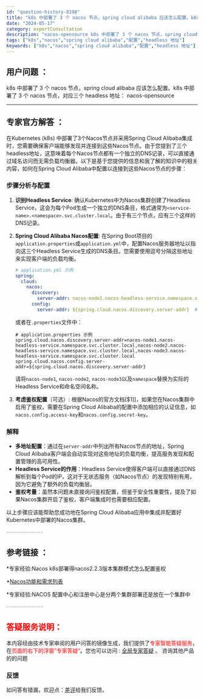 ```yaml
---
id: "question-history-8198"
title: "k8s 中部署了 3 个 nacos 节点，spring cloud alibaba 应该怎么配置。k8s 中部署了 3 个 nacos 节点，对应三个 headless 地址： nacos-opensource"
date: "2024-05-17"
category: expertConsultation
description: "nacos-opensource k8s 中部署了 3 个 nacos 节点，spring cloud alibaba 应该怎么配置。k8s 中部署了 3 个 nacos 节点，对应三个 headless 地址："
tags: ["k8s","nacos","spring cloud alibaba","配置","headless 地址"]
keywords: ["k8s","nacos","spring cloud alibaba","配置","headless 地址"]
---
```


## 用户问题 ： 
 k8s 中部署了 3 个 nacos 节点，spring cloud alibaba 应该怎么配置。k8s 中部署了 3 个 nacos 节点，对应三个 headless 地址： nacos-opensource 

---------------
## 专家官方解答 ：

在Kubernetes (k8s) 中部署了3个Nacos节点并采用Spring Cloud Alibaba集成时，您需要确保客户端能够发现并连接到这些Nacos节点。由于您提到了三个headless地址，这意味着每个Nacos节点都有一个独立的DNS记录，可以直接通过域名访问而无需负载均衡器。以下是基于您提供的信息和我了解的知识中的相关内容，如何在Spring Cloud Alibaba中配置以连接到这些Nacos节点的步骤：

### 步骤分析与配置

1. **识别Headless Service**: 确认Kubernetes中为Nacos集群创建了Headless Service，这会为每个Pod生成一个独立的DNS条目，格式通常为`<service-name>.<namespace>.svc.cluster.local`。由于有三个节点，应有三个这样的DNS记录。

2. **Spring Cloud Alibaba Nacos配置**:
   在Spring Boot项目的`application.properties`或`application.yml`中，配置Nacos服务器地址以指向这三个Headless Service生成的DNS条目。您需要使用逗号分隔这些地址来实现客户端的负载均衡。

   ```yaml
   # application.yml 示例
   spring:
     cloud:
       nacos:
         discovery:
           server-addr: nacos-node1.nacos-headless-service.namespace.svc.cluster.local,nacos-node2.nacos-headless-service.namespace.svc.cluster.local,nacos-node3.nacos-headless-service.namespace.svc.cluster.local
         config:
           server-addr: ${spring.cloud.nacos.discovery.server-addr}  # 如果配置和服务发现地址相同，可以共享配置
   ```

   或者在`.properties`文件中：

   ```
   # application.properties 示例
   spring.cloud.nacos.discovery.server-addr=nacos-node1.nacos-headless-service.namespace.svc.cluster.local,nacos-node2.nacos-headless-service.namespace.svc.cluster.local,nacos-node3.nacos-headless-service.namespace.svc.cluster.local
   spring.cloud.nacos.config.server-addr=${spring.cloud.nacos.discovery.server-addr}
   ```

   请将`nacos-node1`, `nacos-node2`, `nacos-node3`以及`namespace`替换为实际的Headless Service和命名空间名称。

3. **考虑鉴权配置**（可选）: 根据Nacos的官方文档[$1]]，如果您在Nacos集群中启用了鉴权，需要在Spring Cloud Alibaba的配置中添加相应的认证信息，如`nacos.config.access-key`和`nacos.config.secret-key`。

### 解释

- **多地址配置**：通过在`server-addr`中列出所有Nacos节点的地址，Spring Cloud Alibaba客户端会自动实现对这些地址的负载均衡，提高服务发现和配置管理的高可用性。
- **Headless Service的作用**：Headless Service使得客户端可以直接通过DNS解析到每个Pod的IP，这对于无状态服务（如Nacos节点）的发现特别有用，因为它避免了额外的负载均衡层。
- **鉴权考量**：虽然本问题未直接询问鉴权配置，但鉴于安全性重要性，提及了如果Nacos集群开启了鉴权，客户端集成时也需要相应配置。

以上步骤应该能帮助您成功地在Spring Cloud Alibaba应用中集成并配置好Kubernetes中部署的Nacos集群。


<font color="#949494">---------------</font> 


## 参考链接 ：

*专家经验:Nacos k8s部署得nacos2.2.3版本集群模式怎么配置鉴权 
 
 *[Nacos功能和需求列表](https://nacos.io/docs/latest/archive/feature-list)
 
 *专家经验:NACOS 配置中心和注册中心是分两个集群部署还是放在一个集群中 


 <font color="#949494">---------------</font> 
 


## <font color="#FF0000">答疑服务说明：</font> 

本内容经由技术专家审阅的用户问答的镜像生成，我们提供了<font color="#FF0000">专家智能答疑服务</font>，在<font color="#FF0000">页面的右下的浮窗”专家答疑“</font>。您也可以访问 : [全局专家答疑](https://opensource.alibaba.com/chatBot) 。 咨询其他产品的的问题

### 反馈
如问答有错漏，欢迎点：[差评](https://ai.nacos.io/user/feedbackByEnhancerGradePOJOID?enhancerGradePOJOId=13557)给我们反馈。
